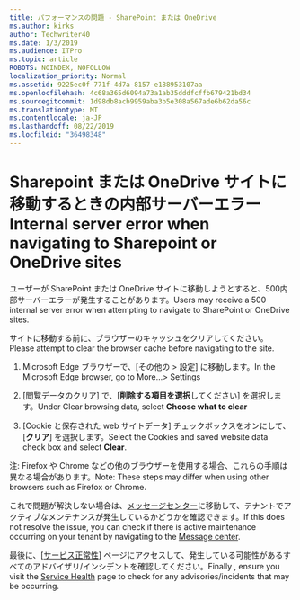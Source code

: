 ```yaml
---
title: パフォーマンスの問題 - SharePoint または OneDrive
ms.author: kirks
author: Techwriter40
ms.date: 1/3/2019
ms.audience: ITPro
ms.topic: article
ROBOTS: NOINDEX, NOFOLLOW
localization_priority: Normal
ms.assetid: 9225ec0f-771f-4d7a-8157-e188953107aa
ms.openlocfilehash: 4c68a365d6094a73a1ab35dddfcffb679421bd34
ms.sourcegitcommit: 1d98db8acb9959aba3b5e308a567ade6b62da56c
ms.translationtype: MT
ms.contentlocale: ja-JP
ms.lasthandoff: 08/22/2019
ms.locfileid: "36498348"
---
```

# <a name="internal-server-error-when-navigating-to-sharepoint-or-onedrive-sites"></a><span data-ttu-id="1ea55-102">Sharepoint または OneDrive サイトに移動するときの内部サーバーエラー</span><span class="sxs-lookup"><span data-stu-id="1ea55-102">Internal server error when navigating to Sharepoint or OneDrive sites</span></span>

<span data-ttu-id="1ea55-103">ユーザーが SharePoint または OneDrive サイトに移動しようとすると、500内部サーバーエラーが発生することがあります。</span><span class="sxs-lookup"><span data-stu-id="1ea55-103">Users may receive a 500 internal server error when attempting to navigate to SharePoint or OneDrive sites.</span></span> 

<span data-ttu-id="1ea55-104">サイトに移動する前に、ブラウザーのキャッシュをクリアしてください。</span><span class="sxs-lookup"><span data-stu-id="1ea55-104">Please attempt to clear the browser cache before navigating to the site.</span></span>


1. <span data-ttu-id="1ea55-105">Microsoft Edge ブラウザーで、[その他の > 設定] に移動します。</span><span class="sxs-lookup"><span data-stu-id="1ea55-105">In the Microsoft Edge browser, go to More...> Settings</span></span>

2. <span data-ttu-id="1ea55-106">[閲覧データのクリア] で、[**削除する項目を選択**してください] を選択します。</span><span class="sxs-lookup"><span data-stu-id="1ea55-106">Under Clear browsing data, select **Choose what to clear**</span></span>

3. <span data-ttu-id="1ea55-107">[Cookie と保存された web サイトデータ] チェックボックスをオンにして、[**クリア**] を選択します。</span><span class="sxs-lookup"><span data-stu-id="1ea55-107">Select the Cookies and saved website data check box and select **Clear**.</span></span>

<span data-ttu-id="1ea55-108">注: Firefox や Chrome などの他のブラウザーを使用する場合、これらの手順は異なる場合があります。</span><span class="sxs-lookup"><span data-stu-id="1ea55-108">Note: These steps may differ when using other browsers such as Firefox or Chrome.</span></span>

<span data-ttu-id="1ea55-109">これで問題が解決しない場合は、[メッセージセンター](https://portal.office.com/adminportal/home#/MessageCenter)に移動して、テナントでアクティブなメンテナンスが発生しているかどうかを確認できます。</span><span class="sxs-lookup"><span data-stu-id="1ea55-109">If this does not resolve the issue, you can check if there is active maintenance occurring on your tenant by navigating to the [Message center](https://portal.office.com/adminportal/home#/MessageCenter).</span></span>

<span data-ttu-id="1ea55-110">最後に、[[サービス正常性](https://portal.office.com/adminportal/home#/servicehealth)] ページにアクセスして、発生している可能性があるすべてのアドバイザリ/インシデントを確認してください。</span><span class="sxs-lookup"><span data-stu-id="1ea55-110">Finally , ensure you visit the [Service Health](https://portal.office.com/adminportal/home#/servicehealth) page to check for any advisories/incidents that may be occurring.</span></span>

